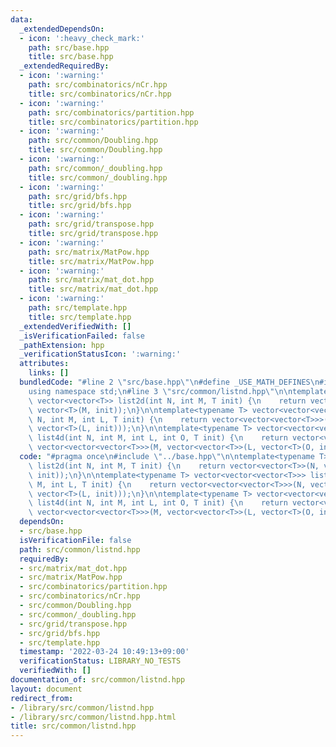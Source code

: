 ```yaml
---
data:
  _extendedDependsOn:
  - icon: ':heavy_check_mark:'
    path: src/base.hpp
    title: src/base.hpp
  _extendedRequiredBy:
  - icon: ':warning:'
    path: src/combinatorics/nCr.hpp
    title: src/combinatorics/nCr.hpp
  - icon: ':warning:'
    path: src/combinatorics/partition.hpp
    title: src/combinatorics/partition.hpp
  - icon: ':warning:'
    path: src/common/Doubling.hpp
    title: src/common/Doubling.hpp
  - icon: ':warning:'
    path: src/common/_doubling.hpp
    title: src/common/_doubling.hpp
  - icon: ':warning:'
    path: src/grid/bfs.hpp
    title: src/grid/bfs.hpp
  - icon: ':warning:'
    path: src/grid/transpose.hpp
    title: src/grid/transpose.hpp
  - icon: ':warning:'
    path: src/matrix/MatPow.hpp
    title: src/matrix/MatPow.hpp
  - icon: ':warning:'
    path: src/matrix/mat_dot.hpp
    title: src/matrix/mat_dot.hpp
  - icon: ':warning:'
    path: src/template.hpp
    title: src/template.hpp
  _extendedVerifiedWith: []
  _isVerificationFailed: false
  _pathExtension: hpp
  _verificationStatusIcon: ':warning:'
  attributes:
    links: []
  bundledCode: "#line 2 \"src/base.hpp\"\n#define _USE_MATH_DEFINES\n#include <bits/stdc++.h>\n\
    using namespace std;\n#line 3 \"src/common/listnd.hpp\"\n\ntemplate<typename T>\
    \ vector<vector<T>> list2d(int N, int M, T init) {\n    return vector<vector<T>>(N,\
    \ vector<T>(M, init));\n}\n\ntemplate<typename T> vector<vector<vector<T>>> list3d(int\
    \ N, int M, int L, T init) {\n    return vector<vector<vector<T>>>(N, vector<vector<T>>(M,\
    \ vector<T>(L, init)));\n}\n\ntemplate<typename T> vector<vector<vector<vector<T>>>>\
    \ list4d(int N, int M, int L, int O, T init) {\n    return vector<vector<vector<vector<T>>>>(N,\
    \ vector<vector<vector<T>>>(M, vector<vector<T>>(L, vector<T>(O, init))));\n}\n"
  code: "#pragma once\n#include \"../base.hpp\"\n\ntemplate<typename T> vector<vector<T>>\
    \ list2d(int N, int M, T init) {\n    return vector<vector<T>>(N, vector<T>(M,\
    \ init));\n}\n\ntemplate<typename T> vector<vector<vector<T>>> list3d(int N, int\
    \ M, int L, T init) {\n    return vector<vector<vector<T>>>(N, vector<vector<T>>(M,\
    \ vector<T>(L, init)));\n}\n\ntemplate<typename T> vector<vector<vector<vector<T>>>>\
    \ list4d(int N, int M, int L, int O, T init) {\n    return vector<vector<vector<vector<T>>>>(N,\
    \ vector<vector<vector<T>>>(M, vector<vector<T>>(L, vector<T>(O, init))));\n}\n"
  dependsOn:
  - src/base.hpp
  isVerificationFile: false
  path: src/common/listnd.hpp
  requiredBy:
  - src/matrix/mat_dot.hpp
  - src/matrix/MatPow.hpp
  - src/combinatorics/partition.hpp
  - src/combinatorics/nCr.hpp
  - src/common/Doubling.hpp
  - src/common/_doubling.hpp
  - src/grid/transpose.hpp
  - src/grid/bfs.hpp
  - src/template.hpp
  timestamp: '2022-03-24 10:49:13+09:00'
  verificationStatus: LIBRARY_NO_TESTS
  verifiedWith: []
documentation_of: src/common/listnd.hpp
layout: document
redirect_from:
- /library/src/common/listnd.hpp
- /library/src/common/listnd.hpp.html
title: src/common/listnd.hpp
---
```

